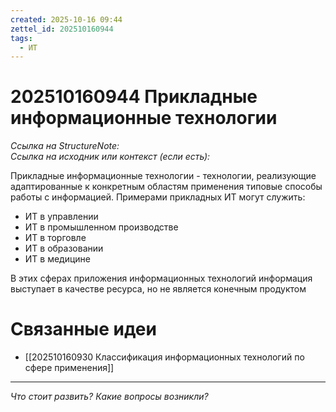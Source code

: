 ```yaml
---
created: 2025-10-16 09:44
zettel_id: 202510160944
tags:
  - ИТ
---
```

# 202510160944 Прикладные информационные технологии

*Ссылка на StructureNote:*  
*Ссылка на исходник или контекст (если есть):* 

Прикладные информационные технологии - технологии, реализующие адаптированные к конкретным областям применения типовые способы работы с информацией. Примерами прикладных ИТ могут служить:

- ИТ в управлении
- ИТ в промышленном производстве
- ИТ в торговле
- ИТ в образовании
- ИТ в медицине  

В этих сферах приложения информационных технологий информация выступает в качестве ресурса, но не является конечным продуктом

# Связанные идеи

- [[202510160930 Классификация информационных технологий по сфере применения]]
---

*Что стоит развить? Какие вопросы возникли?*